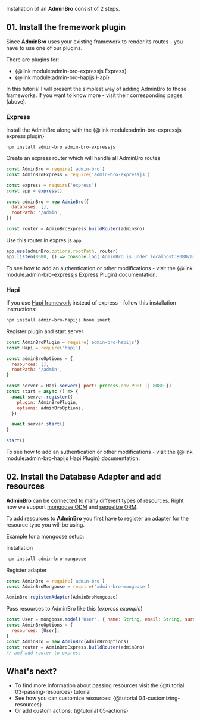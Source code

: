 Installation of an __AdminBro__ consist of 2 steps.

## 01. Install the fremework plugin

Since __AdminBro__ uses your existing framework to render its routes - you have to use one of our plugins.

There are plugins for:

* {@link module:admin-bro-expressjs Express}
* {@link module:admin-bro-hapijs Hapi}

In this tutorial I will present the simplest way of adding AdminBro to those frameworks. If you
want to know more - visit their corresponding pages (above).

### Express

Install the AdminBro along with the {@link module:admin-bro-expressjs express plugin}

```
npm install admin-bro admin-bro-expressjs
```

Create an express router which will handle all AdminBro routes

```javascript
const AdminBro = require('admin-bro')
const AdminBroExpress = require('admin-bro-expressjs')

const express = require('express')
const app = express()

const adminBro = new AdminBro({
  databases: [],
  rootPath: '/admin',
})

const router = AdminBroExpress.buildRouter(adminBro)
```

Use this router in expres.js `app`

```javascript
app.use(adminBro.options.rootPath, router)
app.listen(8080, () => console.log('AdminBro is under localhost:8080/admin'))
```

To see how to add an authentication or other modifications - visit the {@link module:admin-bro-expressjs Express Plugin} documentation.

### Hapi

If you use [Hapi framework](https://hapijs.com/) instead of express - follow this installation instructions:

```bash
npm install admin-bro-hapijs boom inert
```

Register plugin and start server

```javascript
const AdminBroPlugin = require('admin-bro-hapijs')
const Hapi = require('hapi')

const adminBroOptions = {
  resources: [],
  rootPath: '/admin',
}

const server = Hapi.server({ port: process.env.PORT || 8080 })
const start = async () => {
  await server.register({
    plugin: AdminBroPlugin,
    options: adminBroOptions,
  })

  await server.start()
}

start()
```

To see how to add an authentication or other modifications - visit the {@link module:admin-bro-hapijs Hapi Plugin} documentation.

## 02. Install the Database Adapter and add resources

__AdminBro__ can be connected to many different types of resources. Right now we support [mongoose ODM](https://mongoosejs.com/) and [sequelize ORM](http://sequelizejs.com).

To add resources to __AdminBro__ you first have to register an adapter for the resource type you will be using.

Example for a mongoose setup:

Installation

```bash
npm install admin-bro-mongoose
```

Register adapter

```javascript
const AdminBro = require('admin-bro')
const AdminBroMongoose = require('admin-bro-mongoose')

AdminBro.registerAdapter(AdminBroMongoose)
```

Pass resources to AdminBro like this (_express example_)

```javascript
const User = mongoose.model('User', { name: String, email: String, surname: String })
const AdminBroOptions = {
  resources: [User],
}
const AdminBro = new AdminBro(AdminBroOptions)
const router = AdminBroExpress.buildRouter(adminBro)
// and add router to express
```

## What's next?

- To find more information about passing resources visit the {@tutorial 03-passing-resources} tutorial
- See how you can customize resources: {@tutorial 04-customizing-resources}
- Or add custom actions: {@tutorial 05-actions}